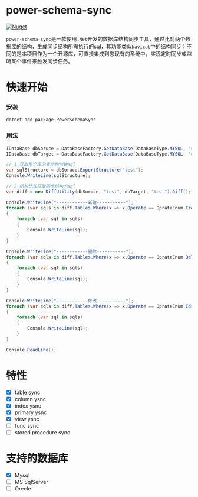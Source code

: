 # power-schema-sync
[![Nuget](https://img.shields.io/nuget/v/PowerSchemaSync)](https://www.nuget.org/packages/PowerSchemaSync/)

`power-schema-sync`是一款使用`.Net`开发的数据库结构同步工具，通过比对两个数据库的结构，生成同步结构所需执行的sql，其功能类似`Navicat`中的结构同步；不同的是本项目作为一个开源库，可直接集成到您现有的系统中，实现定时同步或监听某个事件来触发同步任务。

# 快速开始
### 安装
```
dotnet add package PowerSchemaSync
```

### 用法
```c#
IDataBase dbSoruce = DataBaseFactory.GetDataBase(DataBaseType.MYSQL, "connString1");
IDataBase dbTarget = DataBaseFactory.GetDataBase(DataBaseType.MYSQL, "connString2");

// 1.获取整个库的表结构创建sql
var sqlStructure = dbSoruce.ExportStructure("test");
Console.WriteLine(sqlStructure);

// 2.结构比较获取同步结构的sql
var diff = new DiffUtility(dbSoruce, "test", dbTarget, "test").Diff();

Console.WriteLine("------------新建-----------");
foreach (var sqls in diff.Tables.Where(x => x.Operate == OprateEnum.Created).Select(x => x.SyncSqls))
{
    foreach (var sql in sqls)
    {
        Console.WriteLine(sql);
    }
}

Console.WriteLine("------------删除-----------");
foreach (var sqls in diff.Tables.Where(x => x.Operate == OprateEnum.Delete).Select(x => x.SyncSqls))
{
    foreach (var sql in sqls)
    {
        Console.WriteLine(sql);
    }
}

Console.WriteLine("------------修改-----------");
foreach (var sqls in diff.Tables.Where(x => x.Operate == OprateEnum.Edit).Select(x => x.SyncSqls))
{
    foreach (var sql in sqls)
    {
        Console.WriteLine(sql);
    }
}

Console.ReadLine();
```
# 特性
- [x] table sync
- [x] column ysnc
- [x] index ysnc
- [x] primary ysnc
- [x] view ysnc
- [ ] func sync
- [ ] stored procedure sync
# 支持的数据库

- [x] Mysql
- [ ] MS SqlServer
- [ ] Orecle
